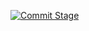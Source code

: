 [![Commit Stage](https://github.com/bgants/catalog-service/actions/workflows/commit-stage.yml/badge.svg)](https://github.com/bgants/catalog-service/actions/workflows/commit-stage.yml)
